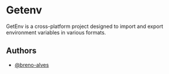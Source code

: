 
# Getenv

GetEnv is a cross-platform project designed to import and export environment variables in various formats.

## Authors

- [@breno-alves](https://github.com/breno-alves)

